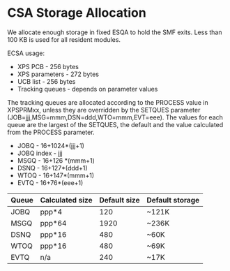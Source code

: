 # CSA Storage Allocation

We allocate enough storage in fixed ESQA to hold the SMF exits. Less than 100 KB is used for all resident modules.

ECSA usage:

- XPS PCB - 256 bytes
- XPS parameters - 272 bytes
- UCB list - 256 bytes
- Tracking queues - depends on parameter values

The tracking queues are allocated according to the PROCESS value in XPSPRMxx, unless they are overridden by the SETQUES parameter (JOB=jjj,MSG=mmm,DSN=ddd,WTO=mmm,EVT=eee). The values for each queue are the largest of the SETQUES, the default and the value calculated from the PROCESS parameter.

- JOBQ - 16+1024\*(jjj+1)
- JOBQ index - jjj
- MSGQ - 16+126 \*(mmm+1)
- DSNQ - 16+127\*(ddd+1)
- WTOQ - 16+147\*(mmm+1)
- EVTQ - 16+76\*(eee+1)

|Queue|Calculated size|Default size|Default storage|
|--- |--- |--- |--- |
|JOBQ|ppp*4|120|~121K|
|MSGQ|ppp*64|1920|~236K|
|DSNQ|ppp*16|480|~60K|
|WTOQ|ppp*16|480|~69K|
|EVTQ|n/a|240|~17K|
